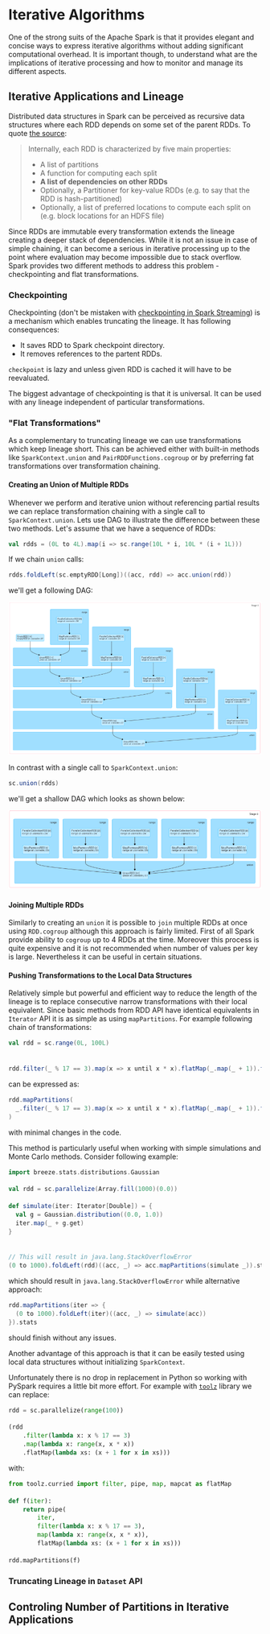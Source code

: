 # Iterative Algorithms

One of the strong suits of the Apache Spark is that it provides elegant and concise ways to express iterative algorithms without adding significant computational overhead. It is important though, to understand what are the implications of iterative processing and how to monitor and manage its different aspects.

## Iterative Applications and Lineage

Distributed data structures in Spark can be perceived as recursive data structures where each RDD depends on some set of the parent RDDs. To quote [the source](https://github.com/apache/spark/blob/2.0.0-preview/core/src/main/scala/org/apache/spark/rdd/RDD.scala#L60-L67):

> Internally, each RDD is characterized by five main properties:
>
>  - A list of partitions
>  - A function for computing each split
>  - __A list of dependencies on other RDDs__
>  - Optionally, a Partitioner for key-value RDDs (e.g. to say that the RDD is hash-partitioned)
>  - Optionally, a list of preferred locations to compute each split on (e.g. block locations for
>    an HDFS file)

Since RDDs are immutable every transformation extends the lineage creating a deeper stack of dependencies. While it is not an issue in case of simple chaining, it can become a serious in iterative processing up to the point where evaluation may become impossible due to stack overflow. Spark provides two different methods to address this problem - checkpointing and flat transformations.

### Checkpointing

Checkpointing (don't be mistaken with [checkpointing in Spark Streaming](https://spark.apache.org/docs/latest/streaming-programming-guide.html#checkpointing)) is a mechanism which enables truncating the lineage. It has following consequences:

- It saves RDD to Spark checkpoint directory.
- It removes references to the partent RDDs.

`checkpoint` is lazy and unless given RDD is cached it will have to be reevaluated.

The biggest advantage of checkpointing is that it is universal. It can be used with any lineage independent of particular transformations.

### "Flat Transformations"

As a complementary to truncating lineage we can use transformations which keep lineage short. This can be achieved either with built-in methods like `SparkContext.union` and `PairRDDFunctions.cogroup` or by preferring fat transformations over transformation chaining.

#### Creating an Union of Multiple RDDs

Whenever we perform and iterative union without referencing partial results we can replace transformation chaining with a single call to `SparkContext.union`. Lets use DAG to illustrate the difference between these two methods. Let's assume that we have a sequence of RDDs:

```scala
val rdds = (0L to 4L).map(i => sc.range(10L * i, 10L * (i + 1L)))
```

If we chain `union` calls:

```scala
rdds.foldLeft(sc.emptyRDD[Long])((acc, rdd) => acc.union(rdd))

```

we'll get a following DAG:

![Iterative union](images/07_iterative_algorithms/01_iterative_union.png)


In contrast with a single call to `SparkContext.union`:

```scala
sc.union(rdds)
```

we'll get a shallow DAG which looks as shown below:

![Single union](images/07_iterative_algorithms/02_sc_union.png)

#### Joining Multiple RDDs

Similarly to creating an `union` it is possible to `join` multiple RDDs at once using `RDD.cogroup` although this approach is fairly limited. First of all Spark provide ability to `cogroup` up to 4 RDDs at the time. Moreover this process is quite expensive and it is not recommended when number of values per key is large. Nevertheless it can be useful in certain situations.


#### Pushing Transformations to the Local Data Structures

Relatively simple but powerful and efficient way to reduce the length of the lineage is to replace consecutive narrow transformations with their local equivalent. Since basic methods from RDD API have identical equivalents in `Iterator` API it is as simple as using `mapPartitions`. For example following chain of transformations:

```scala
val rdd = sc.range(0L, 100L)


rdd.filter(_ % 17 == 3).map(x => x until x * x).flatMap(_.map(_ + 1)).filter(_ % 2 != 0)

```
can be expressed as:

```scala
rdd.mapPartitions(
  _.filter(_ % 17 == 3).map(x => x until x * x).flatMap(_.map(_ + 1)).filter(_ % 2 != 0)
)

```
with minimal changes in the code.

This method is particularly useful when working with simple simulations and Monte Carlo methods. Consider following example:

```scala
import breeze.stats.distributions.Gaussian

val rdd = sc.parallelize(Array.fill(1000)(0.0))

def simulate(iter: Iterator[Double]) = {
  val g = Gaussian.distribution((0.0, 1.0))
  iter.map(_ + g.get)
}


// This will result in java.lang.StackOverflowError
(0 to 1000).foldLeft(rdd)((acc, _) => acc.mapPartitions(simulate _)).stats

```

which should result in `java.lang.StackOverflowError` while alternative approach:


```scala
rdd.mapPartitions(iter => {
  (0 to 1000).foldLeft(iter)((acc, _) => simulate(acc))
}).stats
```

should finish without any issues.

Another advantage of this approach is that it can be easily tested using local data structures without initializing `SparkContext`.

Unfortunately there is no drop in replacement in Python so working with PySpark requires a little bit more effort. For example with [`toolz`](https://github.com/pytoolz/toolz) library we can replace:


```python
rdd = sc.parallelize(range(100))

(rdd
    .filter(lambda x: x % 17 == 3)
    .map(lambda x: range(x, x * x))
    .flatMap(lambda xs: (x + 1 for x in xs)))
```

with:

```python
from toolz.curried import filter, pipe, map, mapcat as flatMap

def f(iter):
    return pipe(
        iter,
        filter(lambda x: x % 17 == 3),
        map(lambda x: range(x, x * x)),
        flatMap(lambda xs: (x + 1 for x in xs)))

rdd.mapPartitions(f)
```

### Truncating Lineage in `Dataset` API

## Controling Number of Partitions in Iterative Applications

